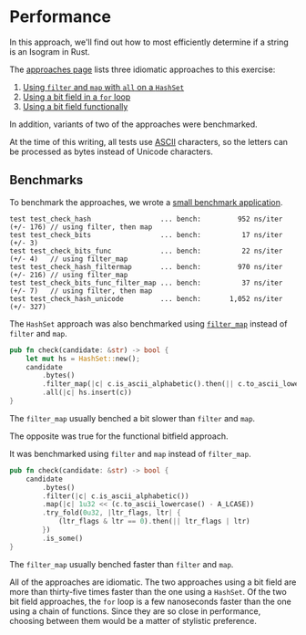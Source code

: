 # Performance

In this approach, we'll find out how to most efficiently determine if a string is an Isogram in Rust.

The [approaches page][approaches] lists three idiomatic approaches to this exercise:

1. [Using `filter` and `map` with `all` on a `HashSet`][approach-filter-all]
2. [Using a bit field in a `for` loop][approach-bitfield]
3. [Using a bit field functionally][approach-bitfield-functionally]

In addition, variants of two of the approaches were benchmarked.

At the time of this writing, all tests use [ASCII][ascii] characters, so the letters can be processed as bytes instead of Unicode characters.

## Benchmarks

To benchmark the approaches, we wrote a [small benchmark application][benchmark-application].

```
test test_check_hash                 ... bench:         952 ns/iter (+/- 176) // using filter, then map
test test_check_bits                 ... bench:          17 ns/iter (+/- 3)
test test_check_bits_func            ... bench:          22 ns/iter (+/- 4)   // using filter_map
test test_check_hash_filtermap       ... bench:         970 ns/iter (+/- 216) // using filter_map
test test_check_bits_func_filter_map ... bench:          37 ns/iter (+/- 7)   // using filter, then map
test test_check_hash_unicode         ... bench:       1,052 ns/iter (+/- 327)
```

The `HashSet` approach was also benchmarked using [`filter_map`][filter-map] instead of `filter` and `map`.

```rust
pub fn check(candidate: &str) -> bool {
    let mut hs = HashSet::new();
    candidate
        .bytes()
        .filter_map(|c| c.is_ascii_alphabetic().then(|| c.to_ascii_lowercase()))
        .all(|c| hs.insert(c))
}
```

The `filter_map` usually benched a bit slower than `filter` and `map`.

The opposite was true for the functional bitfield approach.

It was benchmarked using `filter` and `map` instead of `filter_map`.

```rust
pub fn check(candidate: &str) -> bool {
    candidate
        .bytes()
        .filter(|c| c.is_ascii_alphabetic())
        .map(|c| 1u32 << (c.to_ascii_lowercase() - A_LCASE))
        .try_fold(0u32, |ltr_flags, ltr| {
            (ltr_flags & ltr == 0).then(|| ltr_flags | ltr)
        })
        .is_some()
}
```

The `filter_map` usually benched faster than `filter` and `map`.

All of the approaches are idiomatic.
The two approaches using a bit field are more than thirty-five times faster than the one using a `HashSet`.
Of the two bit field approaches, the `for` loop is a few nanoseconds faster than the one using a chain of functions.
Since they are so close in performance, choosing between them would be a matter of stylistic preference.

[approaches]: https://exercism.org/tracks/rust/exercises/isogram/approaches
[approach-filter-all]: https://exercism.org/tracks/rust/exercises/isogram/approaches/filter-all
[approach-bitfield]: https://exercism.org/tracks/rust/exercises/isogram/approaches/bitfield
[approach-bitfield-functionally]: https://exercism.org/tracks/rust/exercises/isogram/approaches/bitfield-functionally
[benchmark-application]: https://github.com/exercism/rust/blob/main/exercises/practice/isogram/.articles/performance/code/main.rs
[ascii]: https://www.asciitable.com/
[filter-map]: https://doc.rust-lang.org/std/iter/trait.Iterator.html#method.filter_map
